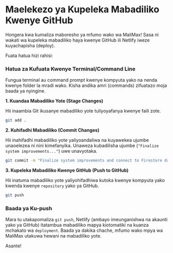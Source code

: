 # Maelekezo ya Kupeleka Mabadiliko Kwenye GitHub

Hongera kwa kumaliza maboresho ya mfumo wako wa MaliMax! Sasa ni wakati wa kupeleka mabadiliko haya kwenye GitHub ili Netlify iweze kuyachapisha (deploy).

Fuata hatua hizi rahisi:

### Hatua za Kufuata Kwenye Terminal/Command Line

Fungua terminal au command prompt kwenye kompyuta yako na nenda kwenye folder la mradi wako. Kisha andika amri (commands) zifuatazo moja baada ya nyingine.

**1. Kuandaa Mabadiliko Yote (Stage Changes)**

Hii inaambia Git ikusanye mabadiliko yote tuliyoyafanya kwenye faili zote.

```bash
git add .
```

**2. Kuhifadhi Mabadiliko (Commit Changes)**

Hii inahifadhi mabadiliko yote yaliyoandaliwa na kuyawekea ujumbe unaoelezea ni nini kimefanyika. Unaweza kubadilisha ujumbe (`"Finalize system improvements..."`) uwe unavyotaka.

```bash
git commit -m "Finalize system improvements and connect to Firestore database"
```

**3. Kupeleka Mabadiliko Kwenye GitHub (Push to GitHub)**

Hii inatuma mabadiliko yote yaliyohifadhiwa kutoka kwenye kompyuta yako kwenda kwenye `repository` yako ya GitHub.

```bash
git push
```

### Baada ya Ku-push

Mara tu utakapomaliza `git push`, Netlify (ambayo imeunganishwa na akaunti yako ya GitHub) itatambua mabadiliko mapya kiotomatiki na kuanza mchakato wa `deployment`. Baada ya dakika chache, mfumo wako mpya wa MaliMax utakuwa hewani na mabadiliko yote.

Asante!
